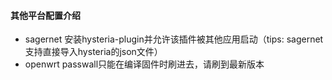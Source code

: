 #### 其他平台配置介绍

 * sagernet 安装hysteria-plugin并允许该插件被其他应用启动（tips: sagernet支持直接导入hysteria的json文件）
 * openwrt passwall只能在编译固件时刷进去，请刷到最新版本